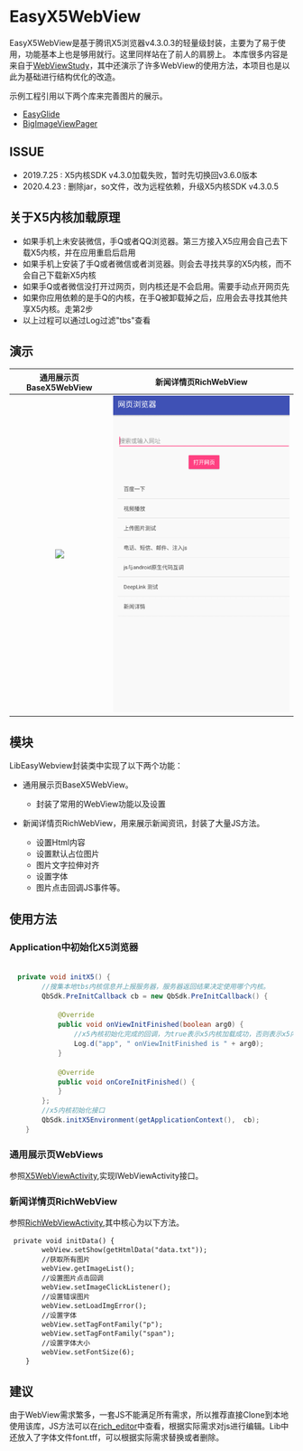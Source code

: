 # EasyX5WebView
EasyX5WebView是基于腾讯X5浏览器v4.3.0.3的轻量级封装，主要为了易于使用，功能基本上也是够用就行。这里同样站在了前人的肩膀上。
本库很多内容是来自于[WebViewStudy](https://github.com/BzCoder/WebViewStudy)，其中还演示了许多WebView的使用方法，本项目也是以此为基础进行结构优化的改造。

示例工程引用以下两个库来完善图片的展示。
- [EasyGlide](https://github.com/BzCoder/EasyGlide)
- [BigImageViewPager](https://github.com/BzCoder/BigImageViewPager)

## ISSUE
- 2019.7.25 : X5内核SDK v4.3.0加载失败，暂时先切换回v3.6.0版本
- 2020.4.23 : 删除jar，so文件，改为远程依赖，升级X5内核SDK v4.3.0.5

## 关于X5内核加载原理
- 如果手机上未安装微信，手Q或者QQ浏览器。第三方接入X5应用会自己去下载X5内核，并在应用重启后启用
- 如果手机上安装了手Q或者微信或者浏览器。则会去寻找共享的X5内核，而不会自己下载新X5内核
- 如果手Q或者微信没打开过网页，则内核还是不会启用。需要手动点开网页先
- 如果你应用依赖的是手Q的内核，在手Q被卸载掉之后，应用会去寻找其他共享X5内核。走第2步
- 以上过程可以通过Log过滤"tbs"查看

## 演示


|  通用展示页BaseX5WebView                  | 新闻详情页RichWebView                    | 
|:------------------------------:|:---------------------------------:|
|![](art/CommonWebView.gif) | ![](art/RichWebView.gif) |


## 模块
LibEasyWebview封装类中实现了以下两个功能：
- 通用展示页BaseX5WebView。
   - 封装了常用的WebView功能以及设置
   
- 新闻详情页RichWebView，用来展示新闻资讯，封装了大量JS方法。
   - 设置Html内容
   - 设置默认占位图片
   - 图片文字拉伸对齐
   - 设置字体 
   - 图片点击回调JS事件等。

## 使用方法

### Application中初始化X5浏览器

```java

  private void initX5() {
        //搜集本地tbs内核信息并上报服务器，服务器返回结果决定使用哪个内核。
        QbSdk.PreInitCallback cb = new QbSdk.PreInitCallback() {

            @Override
            public void onViewInitFinished(boolean arg0) {
                //x5內核初始化完成的回调，为true表示x5内核加载成功，否则表示x5内核加载失败，会自动切换到系统内核。
                Log.d("app", " onViewInitFinished is " + arg0);
            }

            @Override
            public void onCoreInitFinished() {
            }
        };
        //x5内核初始化接口
        QbSdk.initX5Environment(getApplicationContext(),  cb);
    }
 ```
    
###  通用展示页WebViews
参照[X5WebViewActivity](https://github.com/BzCoder/EasyX5WebView/blob/master/app/src/main/java/me/bzcoder/webview/tencentx5/X5WebViewActivity.java),实现IWebViewActivity接口。

###  新闻详情页RichWebView
参照[RichWebViewActivity](https://github.com/BzCoder/EasyX5WebView/blob/master/app/src/main/java/me/bzcoder/webview/tencentx5/RichWebViewActivity.java),其中核心为以下方法。

```
 private void initData() {
        webView.setShow(getHtmlData("data.txt"));
        //获取所有图片
        webView.getImageList();
        //设置图片点击回调
        webView.setImageClickListener();
        //设置错误图片
        webView.setLoadImgError();
        //设置字体
        webView.setTagFontFamily("p");
        webView.setTagFontFamily("span");
        //设置字体大小
        webView.setFontSize(6);
    }
```
 
## 建议
由于WebView需求繁多，一套JS不能满足所有需求，所以推荐直接Clone到本地使用该库，JS方法可以在[rich_editor](https://github.com/BzCoder/EasyX5WebView/blob/master/LibEasyWebview/src/main/assets/rich_editor.js)中查看，根据实际需求对js进行编辑。Lib中还放入了字体文件font.tff，可以根据实际需求替换或者删除。
